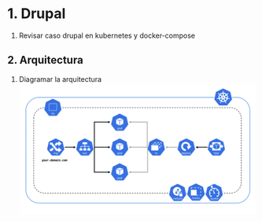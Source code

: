 # 1. Drupal
1. Revisar caso drupal en kubernetes y docker-compose

## 2. Arquitectura
1. Diagramar la arquitectura
![title](k8s-exposed-pod.png)
